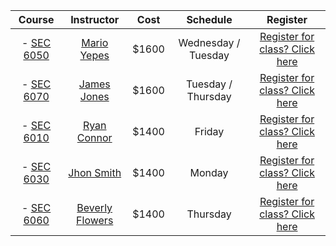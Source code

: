 |  Course     | Instructor                 | Cost                       | Schedule                 | Register
|:----------:|:---------------:|:-----:|:-------------------:|:-------------------:|
| - [SEC 6050](http://www.wilmu.edu/courses/syllabipdf/SEC6050.pdf)| [Mario Yepes](https://www.linkedin.com/in/mario-j-yepes-51092b33/)    | $1600                      |Wednesday / Tuesday       | [Register for class? Click here](SEC6050confirmation.md)
|- [SEC 6070](http://www.wilmu.edu/courses/syllabipdf/SEC6070.pdf)                 | [James Jones](https://www.linkedin.com/in/james-jones-809b572/)              | $1600                      |Tuesday / Thursday        |[Register for class? Click here](SEC6070confirmation.md)
| - [SEC 6010](http://www.wilmu.edu/courses/syllabipdf/SEC6010.pdf)                 | [Ryan Connor](https://www.linkedin.com/in/ryan-connor-18216598/)                | $1400                      |Friday                    |[Register for class? Click here](SEC6010confirmation.md)
| - [SEC 6030](http://www.wilmu.edu/courses/syllabipdf/SEC6030.pdf)                 | [Jhon Smith](https://www.linkedin.com/in/jhon-smith-058211167/)                | $1400                      |Monday                    |[Register for class? Click here](SEC6030confirmation.md)
| - [SEC 6060](http://www.wilmu.edu/courses/syllabipdf/SEC6060.pdf)                | [Beverly Flowers](https://www.linkedin.com/in/beverly-maier-559288121/)            | $1400                      |Thursday                  |[Register for class? Click here](SEC6060confirmation.md)
